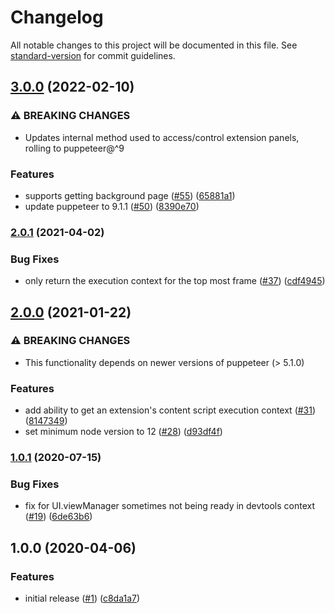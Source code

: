 # Changelog

All notable changes to this project will be documented in this file. See [standard-version](https://github.com/conventional-changelog/standard-version) for commit guidelines.

## [3.0.0](https://github.com/dequelabs/puppeteer-devtools/compare/v2.0.1...v3.0.0) (2022-02-10)


### ⚠ BREAKING CHANGES

* Updates internal method used to access/control extension panels, rolling to puppeteer@^9

### Features

* supports getting background page ([#55](https://github.com/dequelabs/puppeteer-devtools/issues/55)) ([65881a1](https://github.com/dequelabs/puppeteer-devtools/commit/65881a1e5f891e5fe4163b574da40aa73e1fa161))
* update puppeteer to 9.1.1 ([#50](https://github.com/dequelabs/puppeteer-devtools/issues/50)) ([8390e70](https://github.com/dequelabs/puppeteer-devtools/commit/8390e70d8384cc0e3c306dae4bf0debcca85e7e9))

### [2.0.1](https://github.com/dequelabs/puppeteer-devtools/compare/v2.0.0...v2.0.1) (2021-04-02)

### Bug Fixes

- only return the execution context for the top most frame ([#37](https://github.com/dequelabs/puppeteer-devtools/issues/37)) ([cdf4945](https://github.com/dequelabs/puppeteer-devtools/commit/cdf4945d7ddead16d92249132ce859052a8c291d))

## [2.0.0](https://github.com/dequelabs/puppeteer-devtools/compare/v1.0.1...v2.0.0) (2021-01-22)

### ⚠ BREAKING CHANGES

- This functionality depends on newer versions of puppeteer (> 5.1.0)

### Features

- add ability to get an extension's content script execution context ([#31](https://github.com/dequelabs/puppeteer-devtools/issues/31)) ([8147349](https://github.com/dequelabs/puppeteer-devtools/commit/81473491ffb2f79b44720ea427cf08ff483b94b5))
- set minimum node version to 12 ([#28](https://github.com/dequelabs/puppeteer-devtools/issues/28)) ([d93df4f](https://github.com/dequelabs/puppeteer-devtools/commit/d93df4f83912773a1e95b46b9dc0bf98ddd534cf))

### [1.0.1](https://github.com/dequelabs/puppeteer-devtools/compare/v1.0.0...v1.0.1) (2020-07-15)

### Bug Fixes

- fix for UI.viewManager sometimes not being ready in devtools context ([#19](https://github.com/dequelabs/puppeteer-devtools/issues/19)) ([6de63b6](https://github.com/dequelabs/puppeteer-devtools/commit/6de63b66038614d0fe40ad06fa3f0456fd3fdc41))

## 1.0.0 (2020-04-06)

### Features

- initial release ([#1](https://github.com/dequelabs/puppeteer-devtools/issues/1)) ([c8da1a7](https://github.com/dequelabs/puppeteer-devtools/commit/c8da1a7d0e4c2c751d36f247cbf077b36a22dadd))
